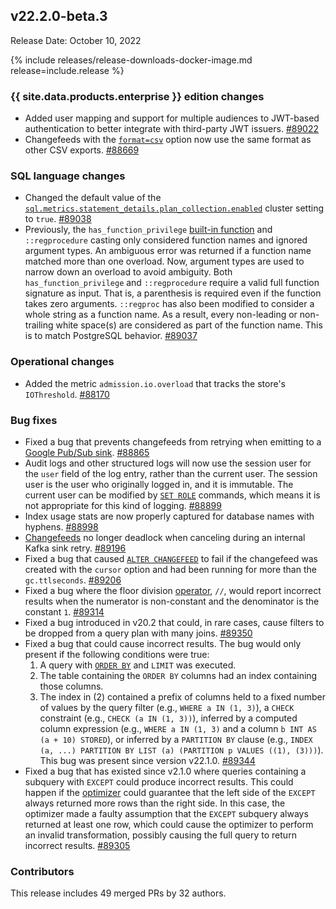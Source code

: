 ## v22.2.0-beta.3

Release Date: October 10, 2022

{% include releases/release-downloads-docker-image.md release=include.release %}

<h3 id="v22-2-0-beta-3-{{-site.data.products.enterprise-}}-edition-changes">{{ site.data.products.enterprise }} edition changes</h3>

- Added user mapping and support for multiple audiences to JWT-based authentication to better integrate with third-party JWT issuers. [#89022][#89022]
- Changefeeds with the [`format=csv`](../v22.2/create-changefeed.html#format) option now use the same format as other CSV exports. [#88669][#88669]

<h3 id="v22-2-0-beta-3-sql-language-changes">SQL language changes</h3>

- Changed the default value of the [`sql.metrics.statement_details.plan_collection.enabled`](../v22.2/cluster-settings.html) cluster setting to `true`. [#89038][#89038]
- Previously, the `has_function_privilege` [built-in function](../v22.2/functions-and-operators.html) and `::regprocedure` casting only considered function names and ignored argument types. An ambiguous error was returned if a function name matched more than one overload. Now, argument types are used to narrow down an overload to avoid ambiguity. Both `has_function_privilege` and `::regprocedure` require a valid full function signature as input. That is, a parenthesis is required even if the function takes zero arguments. `::regproc` has also been modified to consider a whole string as a function name. As a result, every non-leading or non-trailing white space(s) are considered as part of the function name. This is to match PostgreSQL behavior. [#89037][#89037]

<h3 id="v22-2-0-beta-3-operational-changes">Operational changes</h3>

- Added the metric `admission.io.overload` that tracks the store's `IOThreshold`. [#88170][#88170]

<h3 id="v22-2-0-beta-3-bug-fixes">Bug fixes</h3>

- Fixed a bug that prevents changefeeds from retrying when emitting to a [Google Pub/Sub sink](../v22.2/changefeed-sinks.html#google-cloud-pub-sub). [#88865][#88865]
- Audit logs and other structured logs will now use the session user for the `user` field of the log entry, rather than the current user. The session user is the user who originally logged in, and it is immutable. The current user can be modified by [`SET ROLE`](../v22.2/set-vars.html) commands, which means it is not appropriate for this kind of logging. [#88899][#88899]
- Index usage stats are now properly captured for database names with hyphens. [#88998][#88998]
- [Changefeeds](../v22.2/change-data-capture-overview.html) no longer deadlock when canceling during an internal Kafka sink retry. [#89196][#89196]
- Fixed a bug that caused [`ALTER CHANGEFEED`](../v22.2/alter-changefeed.html) to fail if the changefeed was created with the `cursor` option and had been running for more than the `gc.ttlseconds`. [#89206][#89206]
- Fixed a bug where the floor division [operator](../v22.2/functions-and-operators.html), `//`, would report incorrect results when the numerator is non-constant and the denominator is the constant `1`. [#89314][#89314]
- Fixed a bug introduced in v20.2 that could, in rare cases, cause filters to be dropped from a query plan with many joins. [#89350][#89350]
- Fixed a bug that could cause incorrect results. The bug would only present if the following conditions were true:   
    1. A query with [`ORDER BY`](../v22.2/order-by.html) and `LIMIT` was executed.
    1. The table containing the `ORDER BY` columns had an index containing those columns.   
    1. The index in (2) contained a prefix of columns held to a fixed number of values by the query filter (e.g., `WHERE a IN (1, 3)`), a `CHECK` constraint (e.g., `CHECK (a IN (1, 3))`), inferred by a computed column expression (e.g., `WHERE a IN (1, 3)` and a column `b INT AS (a + 10) STORED`), or inferred by a `PARTITION BY` clause (e.g., `INDEX (a, ...) PARTITION BY LIST (a) (PARTITION p VALUES ((1), (3)))`). This bug was present since version v22.1.0. [#89344][#89344]
- Fixed a bug that has existed since v2.1.0 where queries containing a subquery with `EXCEPT` could produce incorrect results. This could happen if the [optimizer](../v22.2/cost-based-optimizer.html) could guarantee that the left side of the `EXCEPT` always returned more rows than the right side. In this case, the optimizer made a faulty assumption that the `EXCEPT` subquery always returned at least one row, which could cause the optimizer to perform an invalid transformation, possibly causing the full query to return incorrect results. [#89305][#89305]

<h3 id="v22-2-0-beta-3-contributors">Contributors</h3>

This release includes 49 merged PRs by 32 authors.

[#88170]: https://github.com/cockroachdb/cockroach/pull/88170
[#88669]: https://github.com/cockroachdb/cockroach/pull/88669
[#88865]: https://github.com/cockroachdb/cockroach/pull/88865
[#88899]: https://github.com/cockroachdb/cockroach/pull/88899
[#88998]: https://github.com/cockroachdb/cockroach/pull/88998
[#89022]: https://github.com/cockroachdb/cockroach/pull/89022
[#89037]: https://github.com/cockroachdb/cockroach/pull/89037
[#89038]: https://github.com/cockroachdb/cockroach/pull/89038
[#89196]: https://github.com/cockroachdb/cockroach/pull/89196
[#89206]: https://github.com/cockroachdb/cockroach/pull/89206
[#89305]: https://github.com/cockroachdb/cockroach/pull/89305
[#89314]: https://github.com/cockroachdb/cockroach/pull/89314
[#89344]: https://github.com/cockroachdb/cockroach/pull/89344
[#89350]: https://github.com/cockroachdb/cockroach/pull/89350
